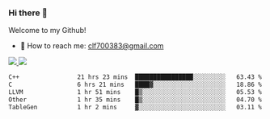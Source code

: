 ### Hi there 👋

<!--
**clingfei/clingfei** is a ✨ _special_ ✨ repository because its `README.md` (this file) appears on your GitHub profile.

Here are some ideas to get you started:

- 🔭 I’m currently working on ...
- 🌱 I’m currently learning ...
- 👯 I’m looking to collaborate on ...
- 🤔 I’m looking for help with ...
- 💬 Ask me about ...
- 📫 How to reach me: ...
- 😄 Pronouns: ...
- ⚡ Fun fact: ...
-->
Welcome to my Github!
- 📧 How to reach me: clf700383@gmail.com

<a href="https://github.com/anuraghazra/github-readme-stats">
  <img src="https://github-readme-stats.vercel.app/api?username=clingfei&count_private=true&show_icons=true&include_all_commits=true&line_height=21&hide_border=true&repo=github-readme-stats" />
</a>
<a href="https://github.com/anuraghazra/convoychat">
  <img src="https://github-readme-stats.vercel.app/api/top-langs/?username=clingfei&hide=Tcl,Perl,Makefile,CSS,HTML,Yacc,Lex,Verilog&langs_count=6&layout=compact&hide_border=true&repo=convoychat" />
</a>

<!--START_SECTION:waka-->

```txt
C++                21 hrs 23 mins  ████████████████░░░░░░░░░   63.43 %
C                  6 hrs 21 mins   ████▓░░░░░░░░░░░░░░░░░░░░   18.86 %
LLVM               1 hr 51 mins    █▒░░░░░░░░░░░░░░░░░░░░░░░   05.53 %
Other              1 hr 35 mins    █▒░░░░░░░░░░░░░░░░░░░░░░░   04.70 %
TableGen           1 hr 2 mins     ▓░░░░░░░░░░░░░░░░░░░░░░░░   03.11 %
```

<!--END_SECTION:waka-->
